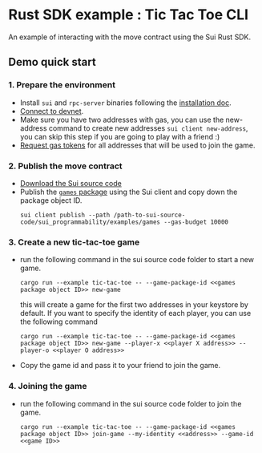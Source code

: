 # Rust SDK example : Tic Tac Toe CLI

An example of interacting with the move contract using the Sui Rust SDK.

## Demo quick start

### 1. Prepare the environment 
   * Install `sui` and `rpc-server` binaries following the [installation doc](https://github.com/MystenLabs/sui/blob/main/doc/src/build/install.md#binaries).
   * [Connect to devnet](https://github.com/MystenLabs/sui/blob/main/doc/src/build/cli-client.md#connect-to-devnet).
   * Make sure you have two addresses with gas, you can use the new-address command to create new addresses `sui client new-address`, 
   you can skip this step if you are going to play with a friend :)
   * [Request gas tokens](https://github.com/MystenLabs/sui/blob/main/doc/src/explore/devnet.md#request-gas-tokens) for all addresses that will be used to join the game.

### 2. Publish the move contract
   * [Download the Sui source code](https://github.com/MystenLabs/sui/blob/main/doc/src/build/install.md#source-code)
   * Publish the [`games` package](https://github.com/MystenLabs/sui/tree/main/sui_programmability/examples/games) 
      using the Sui client and copy down the package object ID.
      ```shell
      sui client publish --path /path-to-sui-source-code/sui_programmability/examples/games --gas-budget 10000
      ```
### 3. Create a new tic-tac-toe game
   * run the following command in the sui source code folder to start a new game.
      ```shell
      cargo run --example tic-tac-toe -- --game-package-id <<games package object ID>> new-game
      ```
        this will create a game for the first two addresses in your keystore by default. If you want to specify the identity of each player, 
you can use the following command
      ```shell
      cargo run --example tic-tac-toe -- --game-package-id <<games package object ID>> new-game --player-x <<player X address>> --player-o <<player O address>>
      ```
   * Copy the game id and pass it to your friend to join the game.
### 4. Joining the game
   * run the following command in the sui source code folder to join the game.
      ```shell
      cargo run --example tic-tac-toe -- --game-package-id <<games package object ID>> join-game --my-identity <<address>> --game-id <<game ID>>
      ```
 
    
   